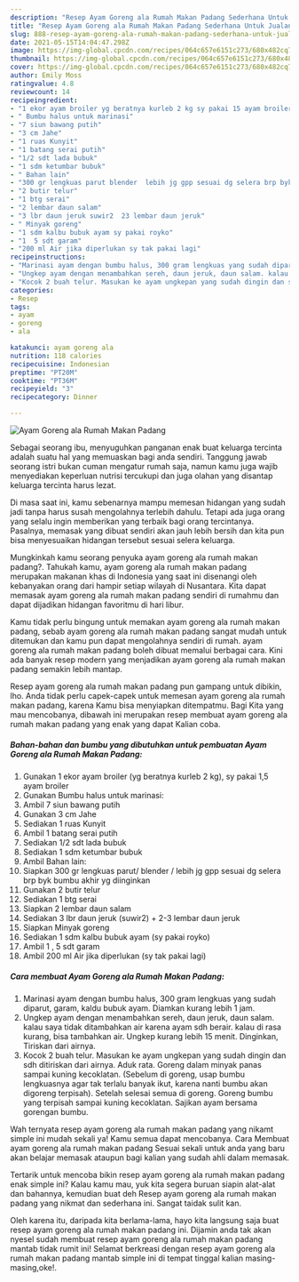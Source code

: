 ```yaml
---
description: "Resep Ayam Goreng ala Rumah Makan Padang Sederhana Untuk Jualan"
title: "Resep Ayam Goreng ala Rumah Makan Padang Sederhana Untuk Jualan"
slug: 888-resep-ayam-goreng-ala-rumah-makan-padang-sederhana-untuk-jualan
date: 2021-05-15T14:04:47.298Z
image: https://img-global.cpcdn.com/recipes/064c657e6151c273/680x482cq70/ayam-goreng-ala-rumah-makan-padang-foto-resep-utama.jpg
thumbnail: https://img-global.cpcdn.com/recipes/064c657e6151c273/680x482cq70/ayam-goreng-ala-rumah-makan-padang-foto-resep-utama.jpg
cover: https://img-global.cpcdn.com/recipes/064c657e6151c273/680x482cq70/ayam-goreng-ala-rumah-makan-padang-foto-resep-utama.jpg
author: Emily Moss
ratingvalue: 4.8
reviewcount: 14
recipeingredient:
- "1 ekor ayam broiler yg beratnya kurleb 2 kg sy pakai 15 ayam broiler"
- " Bumbu halus untuk marinasi"
- "7 siun bawang putih"
- "3 cm Jahe"
- "1 ruas Kunyit"
- "1 batang serai putih"
- "1/2 sdt lada bubuk"
- "1 sdm ketumbar bubuk"
- " Bahan lain"
- "300 gr lengkuas parut blender  lebih jg gpp sesuai dg selera brp byk bumbu akhir yg diinginkan"
- "2 butir telur"
- "1 btg serai"
- "2 lembar daun salam"
- "3 lbr daun jeruk suwir2  23 lembar daun jeruk"
- " Minyak goreng"
- "1 sdm kalbu bubuk ayam sy pakai royko"
- "1  5 sdt garam"
- "200 ml Air jika diperlukan sy tak pakai lagi"
recipeinstructions:
- "Marinasi ayam dengan bumbu halus, 300 gram lengkuas yang sudah diparut, garam, kaldu bubuk ayam. Diamkan kurang lebih 1 jam."
- "Ungkep ayam dengan menambahkan sereh, daun jeruk, daun salam. kalau saya tidak ditambahkan air karena ayam sdh berair. kalau di rasa kurang, bisa tambahkan air. Ungkep kurang lebih 15 menit. Dinginkan, Tiriskan dari airnya."
- "Kocok 2 buah telur. Masukan ke ayam ungkepan yang sudah dingin dan sdh ditiriskan dari airnya. Aduk rata. Goreng dalam minyak panas sampai kuning kecoklatan. (Sebelum di goreng, usap bumbu lengkuasnya agar tak terlalu banyak ikut, karena nanti bumbu akan digoreng terpisah). Setelah selesai semua di goreng. Goreng bumbu yang terpisah sampai kuning kecoklatan. Sajikan ayam bersama gorengan bumbu."
categories:
- Resep
tags:
- ayam
- goreng
- ala

katakunci: ayam goreng ala 
nutrition: 118 calories
recipecuisine: Indonesian
preptime: "PT20M"
cooktime: "PT36M"
recipeyield: "3"
recipecategory: Dinner

---
```



![Ayam Goreng ala Rumah Makan Padang](https://img-global.cpcdn.com/recipes/064c657e6151c273/680x482cq70/ayam-goreng-ala-rumah-makan-padang-foto-resep-utama.jpg)

Sebagai seorang ibu, menyuguhkan panganan enak buat keluarga tercinta adalah suatu hal yang memuaskan bagi anda sendiri. Tanggung jawab seorang istri bukan cuman mengatur rumah saja, namun kamu juga wajib menyediakan keperluan nutrisi tercukupi dan juga olahan yang disantap keluarga tercinta harus lezat.

Di masa  saat ini, kamu sebenarnya mampu memesan hidangan yang sudah jadi tanpa harus susah mengolahnya terlebih dahulu. Tetapi ada juga orang yang selalu ingin memberikan yang terbaik bagi orang tercintanya. Pasalnya, memasak yang dibuat sendiri akan jauh lebih bersih dan kita pun bisa menyesuaikan hidangan tersebut sesuai selera keluarga. 



Mungkinkah kamu seorang penyuka ayam goreng ala rumah makan padang?. Tahukah kamu, ayam goreng ala rumah makan padang merupakan makanan khas di Indonesia yang saat ini disenangi oleh kebanyakan orang dari hampir setiap wilayah di Nusantara. Kita dapat memasak ayam goreng ala rumah makan padang sendiri di rumahmu dan dapat dijadikan hidangan favoritmu di hari libur.

Kamu tidak perlu bingung untuk memakan ayam goreng ala rumah makan padang, sebab ayam goreng ala rumah makan padang sangat mudah untuk ditemukan dan kamu pun dapat mengolahnya sendiri di rumah. ayam goreng ala rumah makan padang boleh dibuat memalui berbagai cara. Kini ada banyak resep modern yang menjadikan ayam goreng ala rumah makan padang semakin lebih mantap.

Resep ayam goreng ala rumah makan padang pun gampang untuk dibikin, lho. Anda tidak perlu capek-capek untuk memesan ayam goreng ala rumah makan padang, karena Kamu bisa menyiapkan ditempatmu. Bagi Kita yang mau mencobanya, dibawah ini merupakan resep membuat ayam goreng ala rumah makan padang yang enak yang dapat Kalian coba.

<!--inarticleads1-->

##### Bahan-bahan dan bumbu yang dibutuhkan untuk pembuatan Ayam Goreng ala Rumah Makan Padang:

1. Gunakan 1 ekor ayam broiler (yg beratnya kurleb 2 kg), sy pakai 1,5 ayam broiler
1. Gunakan  Bumbu halus untuk marinasi:
1. Ambil 7 siun bawang putih
1. Gunakan 3 cm Jahe
1. Sediakan 1 ruas Kunyit
1. Ambil 1 batang serai putih
1. Sediakan 1/2 sdt lada bubuk
1. Sediakan 1 sdm ketumbar bubuk
1. Ambil  Bahan lain:
1. Siapkan 300 gr lengkuas parut/ blender / lebih jg gpp sesuai dg selera brp byk bumbu akhir yg diinginkan
1. Gunakan 2 butir telur
1. Sediakan 1 btg serai
1. Siapkan 2 lembar daun salam
1. Sediakan 3 lbr daun jeruk (suwir2) + 2-3 lembar daun jeruk
1. Siapkan  Minyak goreng
1. Sediakan 1 sdm kalbu bubuk ayam (sy pakai royko)
1. Ambil 1 , 5 sdt garam
1. Ambil 200 ml Air jika diperlukan (sy tak pakai lagi)




<!--inarticleads2-->

##### Cara membuat Ayam Goreng ala Rumah Makan Padang:

1. Marinasi ayam dengan bumbu halus, 300 gram lengkuas yang sudah diparut, garam, kaldu bubuk ayam. Diamkan kurang lebih 1 jam.
1. Ungkep ayam dengan menambahkan sereh, daun jeruk, daun salam. kalau saya tidak ditambahkan air karena ayam sdh berair. kalau di rasa kurang, bisa tambahkan air. Ungkep kurang lebih 15 menit. Dinginkan, Tiriskan dari airnya.
1. Kocok 2 buah telur. Masukan ke ayam ungkepan yang sudah dingin dan sdh ditiriskan dari airnya. Aduk rata. Goreng dalam minyak panas sampai kuning kecoklatan. (Sebelum di goreng, usap bumbu lengkuasnya agar tak terlalu banyak ikut, karena nanti bumbu akan digoreng terpisah). Setelah selesai semua di goreng. Goreng bumbu yang terpisah sampai kuning kecoklatan. Sajikan ayam bersama gorengan bumbu.




Wah ternyata resep ayam goreng ala rumah makan padang yang nikamt simple ini mudah sekali ya! Kamu semua dapat mencobanya. Cara Membuat ayam goreng ala rumah makan padang Sesuai sekali untuk anda yang baru akan belajar memasak ataupun bagi kalian yang sudah ahli dalam memasak.

Tertarik untuk mencoba bikin resep ayam goreng ala rumah makan padang enak simple ini? Kalau kamu mau, yuk kita segera buruan siapin alat-alat dan bahannya, kemudian buat deh Resep ayam goreng ala rumah makan padang yang nikmat dan sederhana ini. Sangat taidak sulit kan. 

Oleh karena itu, daripada kita berlama-lama, hayo kita langsung saja buat resep ayam goreng ala rumah makan padang ini. Dijamin anda tak akan nyesel sudah membuat resep ayam goreng ala rumah makan padang mantab tidak rumit ini! Selamat berkreasi dengan resep ayam goreng ala rumah makan padang mantab simple ini di tempat tinggal kalian masing-masing,oke!.


